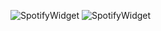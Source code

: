 ![SpotifyWidget](https://res.cloudinary.com/dlkotslne/image/upload/v1664792050/Untitled_m3xpsx.png)
![SpotifyWidget](https://spotify-widget-two.vercel.app/style2)
